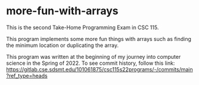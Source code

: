 # more-fun-with-arrays
This is the second Take-Home Programming Exam in CSC 115.

This program implements some more fun things with arrays such as finding the minimum location or duplicating the array.

This program was written at the beginning of my journey into computer science in the Spring of 2022.
To see commit history, follow this link: https://gitlab.cse.sdsmt.edu/101061875/csc115s22programs/-/commits/main?ref_type=heads
